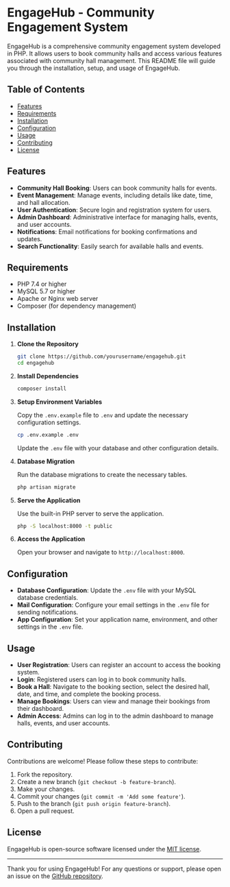 # EngageHub - Community Engagement System

EngageHub is a comprehensive community engagement system developed in PHP. It allows users to book community halls and access various features associated with community hall management. This README file will guide you through the installation, setup, and usage of EngageHub.

## Table of Contents

- [Features](#features)
- [Requirements](#requirements)
- [Installation](#installation)
- [Configuration](#configuration)
- [Usage](#usage)
- [Contributing](#contributing)
- [License](#license)

## Features

- **Community Hall Booking**: Users can book community halls for events.
- **Event Management**: Manage events, including details like date, time, and hall allocation.
- **User Authentication**: Secure login and registration system for users.
- **Admin Dashboard**: Administrative interface for managing halls, events, and user accounts.
- **Notifications**: Email notifications for booking confirmations and updates.
- **Search Functionality**: Easily search for available halls and events.

## Requirements

- PHP 7.4 or higher
- MySQL 5.7 or higher
- Apache or Nginx web server
- Composer (for dependency management)

## Installation

1. **Clone the Repository**

    ```bash
    git clone https://github.com/yourusername/engagehub.git
    cd engagehub
    ```

2. **Install Dependencies**

    ```bash
    composer install
    ```

3. **Setup Environment Variables**

    Copy the `.env.example` file to `.env` and update the necessary configuration settings.

    ```bash
    cp .env.example .env
    ```

    Update the `.env` file with your database and other configuration details.

4. **Database Migration**

    Run the database migrations to create the necessary tables.

    ```bash
    php artisan migrate
    ```

5. **Serve the Application**

    Use the built-in PHP server to serve the application.

    ```bash
    php -S localhost:8000 -t public
    ```

6. **Access the Application**

    Open your browser and navigate to `http://localhost:8000`.

## Configuration

- **Database Configuration**: Update the `.env` file with your MySQL database credentials.
- **Mail Configuration**: Configure your email settings in the `.env` file for sending notifications.
- **App Configuration**: Set your application name, environment, and other settings in the `.env` file.

## Usage

- **User Registration**: Users can register an account to access the booking system.
- **Login**: Registered users can log in to book community halls.
- **Book a Hall**: Navigate to the booking section, select the desired hall, date, and time, and complete the booking process.
- **Manage Bookings**: Users can view and manage their bookings from their dashboard.
- **Admin Access**: Admins can log in to the admin dashboard to manage halls, events, and user accounts.

## Contributing

Contributions are welcome! Please follow these steps to contribute:

1. Fork the repository.
2. Create a new branch (`git checkout -b feature-branch`).
3. Make your changes.
4. Commit your changes (`git commit -m 'Add some feature'`).
5. Push to the branch (`git push origin feature-branch`).
6. Open a pull request.

## License

EngageHub is open-source software licensed under the [MIT license](LICENSE).

---

Thank you for using EngageHub! For any questions or support, please open an issue on the [GitHub repository](https://github.com/yourusername/engagehub/issues).
